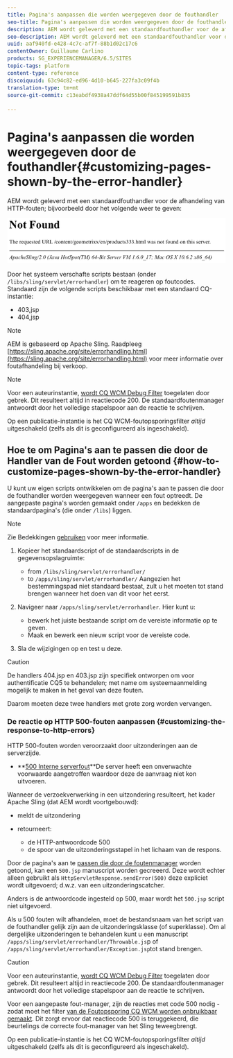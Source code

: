 ```yaml
---
title: Pagina's aanpassen die worden weergegeven door de fouthandler
seo-title: Pagina's aanpassen die worden weergegeven door de fouthandler
description: AEM wordt geleverd met een standaardfouthandler voor de afhandeling van HTTP-fouten
seo-description: AEM wordt geleverd met een standaardfouthandler voor de afhandeling van HTTP-fouten
uuid: aaf940fd-e428-4c7c-af7f-88b1d02c17c6
contentOwner: Guillaume Carlino
products: SG_EXPERIENCEMANAGER/6.5/SITES
topic-tags: platform
content-type: reference
discoiquuid: 63c94c82-ed96-4d10-b645-227fa3c09f4b
translation-type: tm+mt
source-git-commit: c13eabdf4938a47ddf64d55b00f845199591b835

---
```



# Pagina&#39;s aanpassen die worden weergegeven door de fouthandler{#customizing-pages-shown-by-the-error-handler}

AEM wordt geleverd met een standaardfouthandler voor de afhandeling van HTTP-fouten; bijvoorbeeld door het volgende weer te geven:

![chlimage_1-67](assets/chlimage_1-67a.png)

Door het systeem verschafte scripts bestaan (onder `/libs/sling/servlet/errorhandler`) om te reageren op foutcodes. Standaard zijn de volgende scripts beschikbaar met een standaard CQ-instantie:

* 403,jsp
* 404,jsp

>[!NOTE]
>
>AEM is gebaseerd op Apache Sling. Raadpleeg [https://sling.apache.org/site/errorhandling.html](https://sling.apache.org/site/errorhandling.html) voor meer informatie over foutafhandeling bij verkoop.

>[!NOTE]
>
>Voor een auteurinstantie, [wordt CQ WCM Debug Filter](/help/sites-deploying/osgi-configuration-settings.md) toegelaten door gebrek. Dit resulteert altijd in reactiecode 200. De standaardfoutenmanager antwoordt door het volledige stapelspoor aan de reactie te schrijven.
>
>Op een publicatie-instantie is het CQ WCM-foutopsporingsfilter *altijd* uitgeschakeld (zelfs als dit is geconfigureerd als ingeschakeld).

## Hoe te om Pagina&#39;s aan te passen die door de Handler van de Fout worden getoond {#how-to-customize-pages-shown-by-the-error-handler}

U kunt uw eigen scripts ontwikkelen om de pagina&#39;s aan te passen die door de fouthandler worden weergegeven wanneer een fout optreedt. De aangepaste pagina&#39;s worden gemaakt onder `/apps` en bedekken de standaardpagina&#39;s (die onder `/libs`) liggen.

>[!NOTE]
>
>Zie Bedekkingen [gebruiken](/help/sites-developing/overlays.md) voor meer informatie.

1. Kopieer het standaardscript of de standaardscripts in de gegevensopslagruimte:

   * from `/libs/sling/servlet/errorhandler/`
   * to `/apps/sling/servlet/errorhandler/`
   Aangezien het bestemmingspad niet standaard bestaat, zult u het moeten tot stand brengen wanneer het doen van dit voor het eerst.

1. Navigeer naar `/apps/sling/servlet/errorhandler`. Hier kunt u:

   * bewerk het juiste bestaande script om de vereiste informatie op te geven.
   * Maak en bewerk een nieuw script voor de vereiste code.

1. Sla de wijzigingen op en test u deze.

>[!CAUTION]
>
>De handlers 404.jsp en 403.jsp zijn specifiek ontworpen om voor authentificatie CQ5 te behandelen; met name om systeemaanmelding mogelijk te maken in het geval van deze fouten.
>
>Daarom moeten deze twee handlers met grote zorg worden vervangen.

### De reactie op HTTP 500-fouten aanpassen {#customizing-the-response-to-http-errors}

HTTP 500-fouten worden veroorzaakt door uitzonderingen aan de serverzijde.

* **[500 Interne serverfout](https://www.w3.org/Protocols/rfc2616/rfc2616-sec10.html)**De server heeft een onverwachte voorwaarde aangetroffen waardoor deze de aanvraag niet kon uitvoeren.

Wanneer de verzoekverwerking in een uitzondering resulteert, het kader Apache Sling (dat AEM wordt voortgebouwd):

* meldt de uitzondering
* retourneert:

   * de HTTP-antwoordcode 500
   * de spoor van de uitzonderingsstapel
   in het lichaam van de respons.

Door de pagina&#39;s aan te [passen die door de foutenmanager](#how-to-customize-pages-shown-by-the-error-handler) worden getoond, kan een `500.jsp` manuscript worden gecreeerd. Deze wordt echter alleen gebruikt als `HttpServletResponse.sendError(500)` deze expliciet wordt uitgevoerd; d.w.z. van een uitzonderingscatcher.

Anders is de antwoordcode ingesteld op 500, maar wordt het `500.jsp` script niet uitgevoerd.

Als u 500 fouten wilt afhandelen, moet de bestandsnaam van het script van de fouthandler gelijk zijn aan de uitzonderingsklasse (of superklasse). Om al dergelijke uitzonderingen te behandelen kunt u een manuscript `/apps/sling/servlet/errorhandler/Throwable.js`p of `/apps/sling/servlet/errorhandler/Exception.jsp`tot stand brengen.

>[!CAUTION]
>
>Voor een auteurinstantie, [wordt CQ WCM Debug Filter](/help/sites-deploying/osgi-configuration-settings.md) toegelaten door gebrek. Dit resulteert altijd in reactiecode 200. De standaardfoutenmanager antwoordt door het volledige stapelspoor aan de reactie te schrijven.
>
>Voor een aangepaste fout-manager, zijn de reacties met code 500 nodig - zodat moet het filter [van de Foutopsporing CQ WCM worden onbruikbaar gemaakt](/help/sites-deploying/osgi-configuration-settings.md). Dit zorgt ervoor dat reactiecode 500 is teruggekeerd, die beurtelings de correcte fout-manager van het Sling teweegbrengt.
>
>Op een publicatie-instantie is het CQ WCM-foutopsporingsfilter *altijd* uitgeschakeld (zelfs als dit is geconfigureerd als ingeschakeld).

